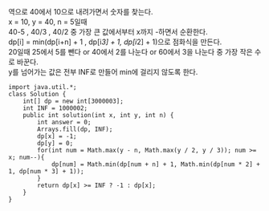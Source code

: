 역으로 40에서 10으로 내려가면서 숫자를 찾는다.   
x = 10, y = 40, n = 5일때   
40-5 , 40/3 , 40/2 중 가장 큰 값에서부터 x까지 -하면서 순환한다.   
dp[i] = min(dp[i+n] + 1 , dp[i*3] + 1, dp[i*2] + 1)으로 점화식을 만든다.   
20일때 25에서 5를 뺀다 or 40에서 2를 나눈다 or 60에서 3을 나눈다 중 가장 작은 수로 바꾼다.   
y를 넘어가는 값은 전부 INF로 만들어 min에 걸리지 않도록 한다.   
```
import java.util.*;
class Solution {
    int[] dp = new int[3000003];
    int INF = 1000002;
    public int solution(int x, int y, int n) {
        int answer = 0;
        Arrays.fill(dp, INF);
        dp[x] = -1;
        dp[y] = 0;
        for(int num = Math.max(y - n, Math.max(y / 2, y / 3)); num >= x; num--){
            dp[num] = Math.min(dp[num + n] + 1, Math.min(dp[num * 2] + 1, dp[num * 3] + 1));
        }
        return dp[x] >= INF ? -1 : dp[x];
    }
}
```
